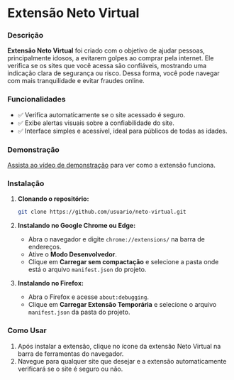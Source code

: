 # Extensão Neto Virtual

### Descrição
**Extensão Neto Virtual** foi criado com o objetivo de ajudar pessoas, principalmente idosos, a evitarem golpes ao comprar pela internet. Ele verifica se os sites que você acessa são confiáveis, mostrando uma indicação clara de segurança ou risco. Dessa forma, você pode navegar com mais tranquilidade e evitar fraudes online.

### Funcionalidades
- ✅ Verifica automaticamente se o site acessado é seguro.
- ✅ Exibe alertas visuais sobre a confiabilidade do site.
- ✅ Interface simples e acessível, ideal para públicos de todas as idades.
  
### Demonstração

[Assista ao vídeo de demonstração](https://youtu.be/DudyoA9MoAk) para ver como a extensão funciona.

### Instalação

1. **Clonando o repositório:**
   ```bash
   git clone https://github.com/usuario/neto-virtual.git
   
2. **Instalando no Google Chrome ou Edge:**
   - Abra o navegador e digite `chrome://extensions/` na barra de endereços.
   - Ative o **Modo Desenvolvedor**.
   - Clique em **Carregar sem compactação** e selecione a pasta onde está o arquivo `manifest.json` do projeto.

3. **Instalando no Firefox:**
   - Abra o Firefox e acesse `about:debugging`.
   - Clique em **Carregar Extensão Temporária** e selecione o arquivo `manifest.json` da pasta do projeto.

### Como Usar

1. Após instalar a extensão, clique no ícone da extensão Neto Virtual na barra de ferramentas do navegador.
2. Navegue para qualquer site que desejar e a extensão automaticamente verificará se o site é seguro ou não.


   
